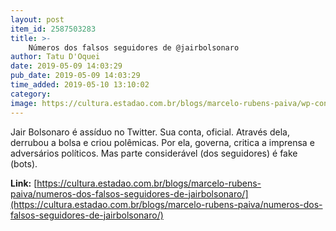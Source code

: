 ```yaml
---
layout: post
item_id: 2587503283
title: >-
    Números dos falsos seguidores de @jairbolsonaro
author: Tatu D'Oquei
date: 2019-05-09 14:03:29
pub_date: 2019-05-09 14:03:29
time_added: 2019-05-10 13:10:02
category: 
image: https://cultura.estadao.com.br/blogs/marcelo-rubens-paiva/wp-content/uploads/sites/111/2019/05/D52f6VsW4AAEc3d.jpg
---
```


Jair Bolsonaro é assíduo no Twitter. Sua conta, oficial. Através dela, derrubou a bolsa e criou polêmicas. Por ela, governa, critica a imprensa e adversários políticos. Mas parte considerável (dos seguidores) é fake (bots).

**Link:** [https://cultura.estadao.com.br/blogs/marcelo-rubens-paiva/numeros-dos-falsos-seguidores-de-jairbolsonaro/](https://cultura.estadao.com.br/blogs/marcelo-rubens-paiva/numeros-dos-falsos-seguidores-de-jairbolsonaro/)

